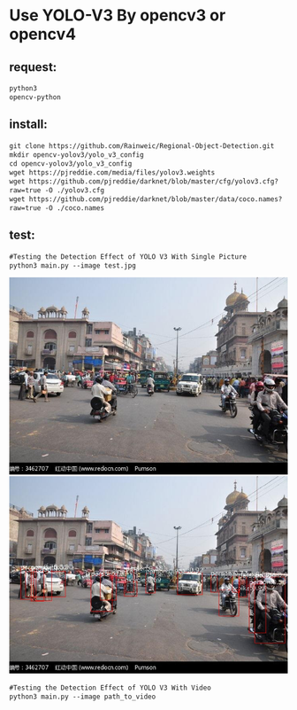 
# Use YOLO-V3 By opencv3 or opencv4

## request:
    python3
    opencv-python

## install:
    git clone https://github.com/Rainweic/Regional-Object-Detection.git
    mkdir opencv-yolov3/yolo_v3_config
    cd opencv-yolov3/yolo_v3_config
    wget https://pjreddie.com/media/files/yolov3.weights
    wget https://github.com/pjreddie/darknet/blob/master/cfg/yolov3.cfg?raw=true -O ./yolov3.cfg
    wget https://github.com/pjreddie/darknet/blob/master/data/coco.names?raw=true -O ./coco.names

## test:
    #Testing the Detection Effect of YOLO V3 With Single Picture
    python3 main.py --image test.jpg

  ![Original picture](test.jpg)
  ![output](output.jpg)

    #Testing the Detection Effect of YOLO V3 With Video
    python3 main.py --image path_to_video
